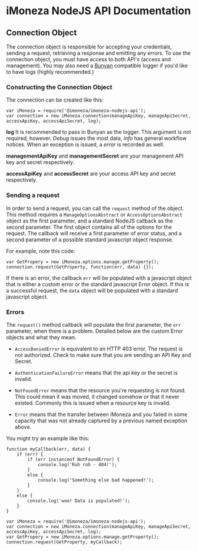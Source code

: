# iMoneza NodeJS API Documentation

## Connection Object

The connection object is responsible for accepting your credentials, sending a request, retrieving a response and emitting
any errors.  To use the connection object, you must have access to both API's (access and management).  You may also need
a [Bunyan](https://www.npmjs.com/package/bunyan) compatible logger if you'd like to have logs (highly recommended.)

### Constructing the Connection Object

The connection can be created like this:

    var iMoneza = require('@imoneza/imoneza-nodejs-api');
    var connection = new iMoneza.connection(manageApiKey, manageApiSecret, accessApiKey, accessApiSecret, log);

**log** It is recommended to pass in Bunyan as the logger.  This argument is not required, however.  _Debug_ issues the
most data, _info_ has general workflow notices.  When an exception is issued, a _error_ is recorded as well.

**managementApiKey** and **managementSecret** are your management API key and secret respectively.

**accessApiKey** and **accessSecret** are your access API key and secret respectively.

### Sending a request

In order to send a request, you can call the `request` method of the object.  This method requires a `ManageOptionsAbstract`
or `AccessOptionsAbstract` object as the first parameter, and a standard NodeJS callback as the second parameter.  The first object
contains all of the options for the request.  The callback will receive a first parameter of error status, and a second
parameter of a possible standard javascript object response.

For example, note this code:

    var GetPropery = new iMoneza.options.manage.getProperty();
    connection.request(GetProperty, function(err, data) {});

If there is an error, the callback `err` will be populated with a javascript object that is either a custom error or the
standard javascript Error object.  If this is a successful request, the `data` object will be populated with a standard
javascript object.

### Errors

The `request()` method callback will populate the first parameter, the `err` parameter, when there is a problem.
Detailed below are the custom Error objects and what they mean.

- `AccessDeniedError` is equivalent to an HTTP 403 error.  The request is not authorized.  Check to make sure
that you are sending an API Key and Secret.

- `AuthenticationFailureError` means that the api key or the secret is invalid.

- `NotFoundError` means that the resource you're requesting is not found.  This could mean it was moved, it changed
somehow or that it never existed.  Commonly this is issued when a resource key is invalid.

- `Error` means that the transfer between iMoneza and you failed in some capacity that was not already captured by a
previous named exception above.

You might try an example like this:

    function myCallback(err, data) {
        if (err) {
            if (err instanceof NotFoundError) {
                console.log('Ruh roh - 404!');
            }
            else {
                console.log('Something else bad happened!');
            }
        }
        else {
            console.log('woo! Data is populated!');
        }
    }

    var iMoneza = require('@imoneza/imoneza-nodejs-api');
    var connection = new iMoneza.connection(manageApiKey, manageApiSecret, accessApiKey, accessApiSecret, log);
    var GetPropery = new iMoneza.options.manage.getProperty();
    connection.request(GetProperty, myCallback);

